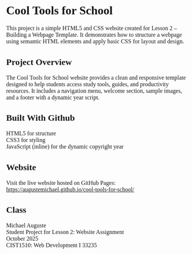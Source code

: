 <div style="font-family:'Times New Roman', Times, serif; font-size:16px;">

<h1>Cool Tools for School</h1>

<p>This project is a simple HTML5 and CSS website created for Lesson 2 – Building a Webpage Template. It demonstrates how to structure a webpage using semantic HTML elements and apply basic CSS for layout and design.</p>

<h2>Project Overview</h2>
<p>The Cool Tools for School website provides a clean and responsive template designed to help students access study tools, guides, and productivity resources. It includes a navigation menu, welcome section, sample images, and a footer with a dynamic year script.</p>

<h2>Built With Github</h2>
<p>HTML5 for structure<br>
CSS3 for styling<br>
JavaScript (inline) for the dynamic copyright year</p>

<h2>Website</h2>
<p>Visit the live website hosted on GitHub Pages:<br>
<a href="https://augustemichael.github.io/cool-tools-for-school/">https://augustemichael.github.io/cool-tools-for-school/</a></p>

<h2>Class</h2>
<p>Michael Auguste<br>
Student Project for Lesson 2: Website Assignment<br>
October 2025<br>
CIST1510: Web Development I 33235</p>

</div>

